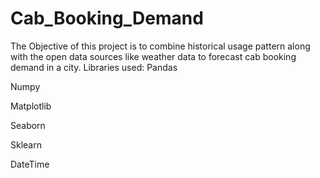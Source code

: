 # Cab_Booking_Demand
The Objective of this project is to combine historical usage pattern along with the open data sources like weather data to forecast cab booking demand in a city.
Libraries used: 
Pandas

Numpy

Matplotlib

Seaborn

Sklearn

DateTime
